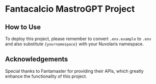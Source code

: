 # Fantacalcio MastroGPT Project

## How to Use

To deploy this project, please remember to convert `.env.example` to `.env` and also substitute `{yournamespace}` with your Nuvolaris namespace.

## Acknowledgements

Special thanks to Fantamaster for providing their APIs, which greatly enhance the functionality of this project.
